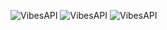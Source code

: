 ![VibesAPI](https://user-images.githubusercontent.com/76754361/225581793-1fbcb5e4-0b2e-40fc-845c-f5635f9b64a7.jpg)
![VibesAPI](https://user-images.githubusercontent.com/76754361/225588015-f992bd43-aba7-4157-bbf2-cf1553eff20f.png)
![VibesAPI](https://user-images.githubusercontent.com/76754361/225581277-e8f6e8d1-e5f1-475f-aaf5-49445bcfd67a.jpg)
